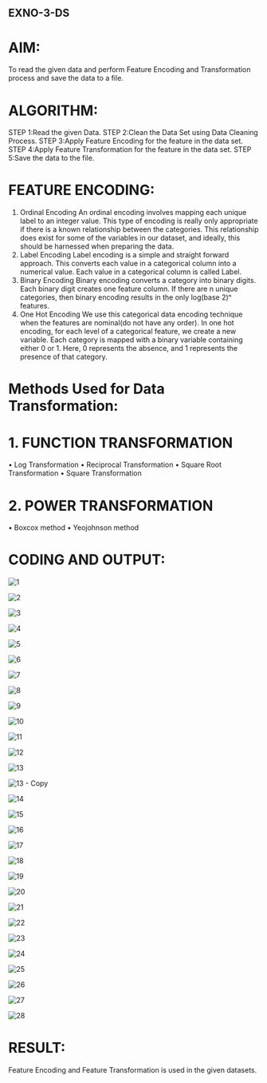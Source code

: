 ## EXNO-3-DS

# AIM:
To read the given data and perform Feature Encoding and Transformation process and save the data to a file.

# ALGORITHM:
STEP 1:Read the given Data.
STEP 2:Clean the Data Set using Data Cleaning Process.
STEP 3:Apply Feature Encoding for the feature in the data set.
STEP 4:Apply Feature Transformation for the feature in the data set.
STEP 5:Save the data to the file.

# FEATURE ENCODING:
1. Ordinal Encoding
An ordinal encoding involves mapping each unique label to an integer value. This type of encoding is really only appropriate if there is a known relationship between the categories. This relationship does exist for some of the variables in our dataset, and ideally, this should be harnessed when preparing the data.
2. Label Encoding
Label encoding is a simple and straight forward approach. This converts each value in a categorical column into a numerical value. Each value in a categorical column is called Label.
3. Binary Encoding
Binary encoding converts a category into binary digits. Each binary digit creates one feature column. If there are n unique categories, then binary encoding results in the only log(base 2)ⁿ features.
4. One Hot Encoding
We use this categorical data encoding technique when the features are nominal(do not have any order). In one hot encoding, for each level of a categorical feature, we create a new variable. Each category is mapped with a binary variable containing either 0 or 1. Here, 0 represents the absence, and 1 represents the presence of that category.

# Methods Used for Data Transformation:
  # 1. FUNCTION TRANSFORMATION
• Log Transformation
• Reciprocal Transformation
• Square Root Transformation
• Square Transformation
  # 2. POWER TRANSFORMATION
• Boxcox method
• Yeojohnson method

# CODING AND OUTPUT:
![1](https://github.com/user-attachments/assets/999086b9-1bbd-4ce9-8ce5-39bc48f13897)

![2](https://github.com/user-attachments/assets/3c6480e6-eddc-44e0-887c-3ffd31be8112)

![3](https://github.com/user-attachments/assets/09acf47e-42b7-4a34-9985-91d156f47e2d)

![4](https://github.com/user-attachments/assets/f790d35f-ede5-4dc7-8c26-8712162e8479)

![5](https://github.com/user-attachments/assets/da510476-bcfc-4785-a971-86fa711c91c4)

![6](https://github.com/user-attachments/assets/d37bf076-2873-4af9-9be0-3b628b12078d)

![7](https://github.com/user-attachments/assets/95c052af-8d50-47a5-a281-0de0fe1aa3f3)

![8](https://github.com/user-attachments/assets/aba46041-6374-4004-a79f-15057ca51c5d)

![9](https://github.com/user-attachments/assets/bfa371a6-19da-4ddb-81d5-0b567f1e93b7)

![10](https://github.com/user-attachments/assets/898b5a81-1922-4de8-9da2-34197245bac8)

![11](https://github.com/user-attachments/assets/5dc05d0f-ba23-407d-86d4-006590466cc6)

![12](https://github.com/user-attachments/assets/475008da-af53-4ba9-8251-0c6c7a85d8fc)

![13](https://github.com/user-attachments/assets/f95a0eb6-a2e8-40e7-a8e4-856fbec53c24)

![13 - Copy](https://github.com/user-attachments/assets/306cdb6e-81c7-4c4c-803c-81a4781b5fd9)

![14](https://github.com/user-attachments/assets/560e3f1a-6bce-4cfd-b0d9-a9baa5fa45cc)

![15](https://github.com/user-attachments/assets/5d3efba9-aac1-4fe5-96cb-23844b4fb4c2)

![16](https://github.com/user-attachments/assets/9c1bdd6c-d247-42d9-8ea3-421205b92c4b)

![17](https://github.com/user-attachments/assets/95562aa2-2065-4aaa-98ba-be2bc6c41cb2)

![18](https://github.com/user-attachments/assets/bb508b2d-a3c0-44af-a08c-e53d833e17cb)

![19](https://github.com/user-attachments/assets/5b994c74-06ab-48a9-bcfe-0e13f8efcd95)

![20](https://github.com/user-attachments/assets/eec345a0-68b2-4e93-b33b-2ba4b0bddaff)

![21](https://github.com/user-attachments/assets/8c4de8d9-36e3-4ff1-9537-bd0e94d0633c)

![22](https://github.com/user-attachments/assets/c8c5cbd1-81cc-4e23-bf5e-0016d030652a)

![23](https://github.com/user-attachments/assets/099d2250-65c4-4192-95dd-1539117b46b2)

![24](https://github.com/user-attachments/assets/4d97d836-a6d9-4cc5-a444-99fc4d4edf20)

![25](https://github.com/user-attachments/assets/3e6fa069-9ef2-4ddb-9a2e-a918cbb1641c)

![26](https://github.com/user-attachments/assets/6a0bfa99-ab61-48cd-baf2-f39159c47070)

![27](https://github.com/user-attachments/assets/05f84795-e245-4edc-9ed8-71e7884e5eb9)

![28](https://github.com/user-attachments/assets/5dc7ba83-b85e-40ff-8aed-87938eb70afa)

# RESULT:

  Feature Encoding and Feature Transformation is used in the given datasets.    

       
